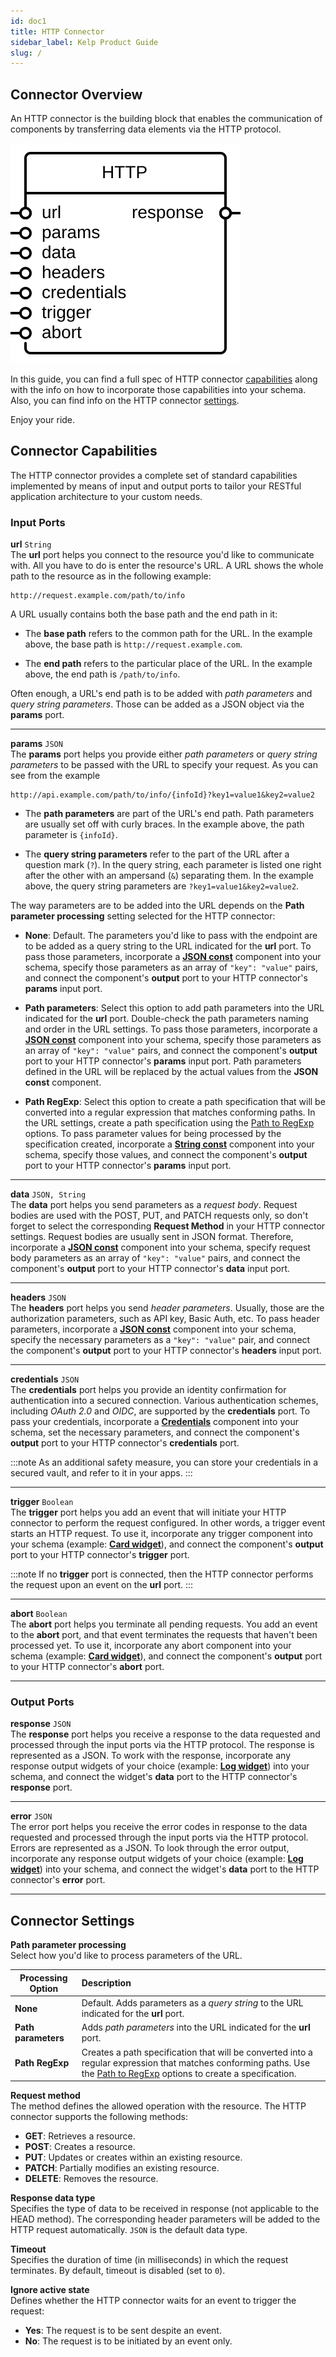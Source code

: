```yaml
---
id: doc1
title: HTTP Connector
sidebar_label: Kelp Product Guide
slug: /
---
```


## Connector Overview

An HTTP connector is the building block that enables the communication of components by transferring data elements via the HTTP protocol.

![](./assets/pictures/objects/http-connector.svg)

In this guide, you can find a full spec of HTTP connector [capabilities](#connector-capabilities) along with the info on how to incorporate those capabilities into your schema. Also, you can find info on the HTTP connector [settings](#connector-settings).

Enjoy your ride.

## Connector Capabilities

The HTTP connector provides a complete set of standard capabilities implemented by means of input and output ports to tailor your RESTful application architecture to your custom needs.

### Input Ports

**url** `String`  
The **url** port helps you connect to the resource you'd like to communicate with. All you have to do is enter the resource's URL. A URL shows the whole path to the resource as in the following example:

```http
http://request.example.com/path/to/info
```

A URL usually contains both the base path and the end path in it:

  * The **base path** refers to the common path for the URL. In the example above, the base path is `http://request.example.com`.

  * The **end path** refers to the particular place of the URL. In the example above, the end path is `/path/to/info`.

Often enough, a URL's end path is to be added with *path parameters* and *query string parameters*. Those can be added as a JSON object via the **params** port.

---

**params** `JSON`  
The **params** port helps you provide either *path parameters* or *query string parameters* to be passed with the URL to specify your request. As you can see from the example

```http
http://api.example.com/path/to/info/{infoId}?key1=value1&key2=value2
```

  * The **path parameters** are part of the URL's end path. Path parameters are usually set off with curly braces. In the example above, the path parameter is `{infoId}`.

  * The **query string parameters** refer to the part of the URL after a question mark (`?`). In the query string, each parameter is listed one right after the other with an ampersand (`&`) separating them. In the example above, the query string parameters are `?key1=value1&key2=value2`.

The way parameters are to be added into the URL depends on the **Path parameter processing** setting selected for the HTTP connector:

  * **None**: Default. The parameters you'd like to pass with the endpoint are to be added as a query string to the URL indicated for the **url** port. To pass those parameters, incorporate a [**JSON const**](https://docs.kelp.app/data/components/constant/json/doc) component into your schema, specify those parameters as an array of `"key": "value"` pairs, and connect the component's **output** port to your HTTP connector's **params** input port.

  * **Path parameters**: Select this option to add path parameters into the URL indicated for the **url** port. Double-check the path parameters naming and order in the URL settings. To pass those parameters, incorporate a [**JSON const**](https://docs.kelp.app/data/components/constant/json/doc) component into your schema, specify those parameters as an array of `"key": "value"` pairs, and connect the component's **output** port to your HTTP connector's **params** input port. Path parameters defined in the URL will be replaced by the actual values from the **JSON const** component.

  * **Path RegExp**: Select this option to create a path specification that will be converted into a regular expression that matches conforming paths. In the URL settings, create a path specification using the [Path to RegExp](https://github.com/pillarjs/path-to-regexp#path-to-regexp) options. To pass parameter values for being processed by the specification created, incorporate a [**String const**](https://docs.kelp.app/data/components/constant/string/doc) component into your schema, specify those values, and connect the component's **output** port to your HTTP connector's **params** input port.

---

**data** `JSON, String`  
The **data** port helps you send parameters as a *request body*. Request bodies are used with the POST, PUT, and PATCH requests only, so don't forget to select the corresponding **Request Method** in your HTTP connector settings. Request bodies are usually sent in JSON format. Therefore, incorporate a [**JSON const**](https://docs.kelp.app/data/components/constant/json/doc) component into your schema, specify request body parameters as an array of `"key": "value"` pairs, and connect the component's **output** port to your HTTP connector's **data** input port.

---

**headers** `JSON`  
The **headers** port helps you send *header parameters*. Usually, those are the authorization parameters, such as API key, Basic Auth, etc. To pass header parameters, incorporate a [**JSON const**](https://docs.kelp.app/data/components/constant/json/doc) component into your schema, specify the necessary parameters as a `"key": "value"` pair, and connect the component's **output** port to your HTTP connector's **headers** input port.

---

**credentials** `JSON`  
The **credentials** port helps you provide an identity confirmation for authentication into a secured connection. Various authentication schemes, including *OAuth 2.0* and *OIDC*, are supported by the **credentials** port. To pass your credentials, incorporate a [**Credentials**](https://docs.kelp.app/data/components/credentials/configuration/doc/) component into your schema, set the necessary parameters, and connect the component's **output** port to your HTTP connector's **credentials** port.

:::note
As an additional safety measure, you can store your credentials in a secured vault, and refer to it in your apps.
:::

---

**trigger** `Boolean`  
The **trigger** port helps you add an event that will initiate your HTTP connector to perform the request configured. In other words, a trigger event starts an HTTP request. To use it, incorporate any trigger component into your schema (example: [**Card widget**](https://docs.kelp.app/widgets/icon/latest/doc)), and connect the component's **output** port to your HTTP connector's **trigger** port.

:::note
If no **trigger** port is connected, then the HTTP connector performs the request upon an event on the **url** port.
:::

---

**abort** `Boolean`  
The **abort** port helps you terminate all pending requests. You add an event to the **abort** port, and that event terminates the requests that haven't been processed yet. To use it, incorporate any abort component into your schema (example: [**Card widget**](https://docs.kelp.app/widgets/icon/latest/doc)), and connect the component's **output** port to your HTTP connector's **abort** port.

---

### Output Ports

**response** `JSON`  
The **response** port helps you receive a response to the data requested and processed through the input ports via the HTTP protocol. The response is represented as a JSON. To work with the response, incorporate any response output widgets of your choice (example: [**Log widget**](https://docs.kelp.app/widgets/log/doc)) into your schema, and connect the widget's **data** port to the HTTP connector's **response** port.

---

**error** `JSON`  
The error port helps you receive the error codes in response to the data requested and processed through the input ports via the HTTP protocol. Errors are represented as a JSON. To look through the error output, incorporate any response output widgets of your choice (example: [**Log widget**](https://docs.kelp.app/widgets/log/doc)) into your schema, and connect the widget's **data** port to the HTTP connector's **error** port.

---

## Connector Settings

**Path parameter processing**  
Select how you'd like to process parameters of the URL.

| Processing Option | Description |
| ----------------- | :----------- |
| **None** | Default. Adds parameters as a *query string* to the URL indicated for the **url** port. |
| **Path parameters** | Adds *path parameters* into the URL indicated for the **url** port. |
| **Path RegExp** | Creates a path specification that will be converted into a regular expression that matches conforming paths. Use the [Path to RegExp](https://github.com/pillarjs/path-to-regexp#path-to-regexp) options to create a specification. |

**Request method**  
The method defines the allowed operation with the resource. The HTTP connector supports the following methods:

  * **GET**: Retrieves a resource.
  * **POST**: Creates a resource.
  * **PUT**: Updates or creates within an existing resource.
  * **PATCH**: Partially modifies an existing resource.
  * **DELETE**: Removes the resource.

**Response data type**  
Specifies the type of data to be received in response (not applicable to the HEAD method). The corresponding header parameters will be added to the HTTP request automatically. `JSON` is the default data type.

**Timeout**  
Specifies the duration of time (in milliseconds) in which the request terminates. By default, timeout is disabled (set to `0`).

**Ignore active state**  
Defines whether the HTTP connector waits for an event to trigger the request:

  * **Yes**: The request is to be sent despite an event.
  * **No**: The request is to be initiated by an event only.
